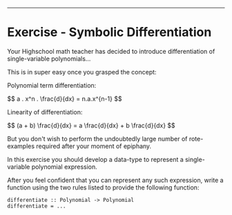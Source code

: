 
----

# Exercise - Symbolic Differentiation

Your Highschool math teacher has decided to introduce differentiation of single-variable polynomials...

This is in super easy once you grasped the concept:

Polynomial term differentiation:

<div class="center"> $$ a . x^n . \frac{d}{dx} = n.a.x^{n-1} $$ </div>

Linearity of differentiation:

<div class="center"> $$ (a + b) \frac{d}{dx} = a \frac{d}{dx} + b \frac{d}{dx} $$ </div>

But you don't wish to perform the undoubtedly large number of rote-examples required after your moment of epiphany.

In this exercise you should develop a data-type to represent a single-variable polynomial expression.

After you feel confident that you can represent any such expression, write
a function using the two rules listed to provide the following function:

~~~{data-language=haskell .nocheck}
differentiate :: Polynomial -> Polynomial
differentiate = ...
~~~

